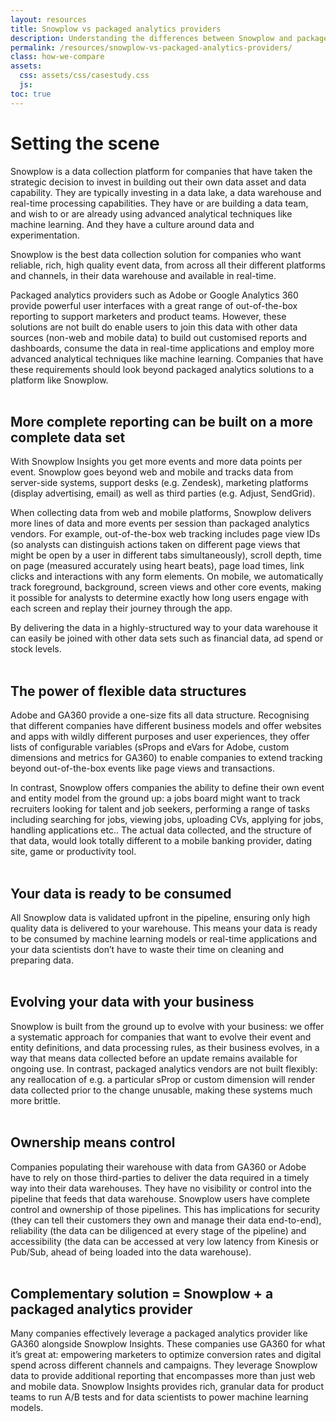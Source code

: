 ```yaml
---
layout: resources
title: Snowplow vs packaged analytics providers
description: Understanding the differences between Snowplow and packaged analytics providers for building out your data infrastructure
permalink: /resources/snowplow-vs-packaged-analytics-providers/
class: how-we-compare
assets:
  css: assets/css/casestudy.css
  js:
toc: true
---
```



# Setting the scene
Snowplow is a data collection platform for companies that have taken the strategic decision to invest in building out their own data asset and data capability. They are typically investing in a data lake, a data warehouse and real-time processing capabilities. They have or are building a data team, and wish to or are already using advanced analytical techniques like machine learning. And they have a culture around data and experimentation.

Snowplow is the best data collection solution for companies who want reliable, rich, high quality event data, from across all their different platforms and channels, in their data warehouse and available in real-time. 

Packaged analytics providers such as Adobe or Google Analytics 360 provide powerful user interfaces with a great range of out-of-the-box reporting to support marketers and product teams. However, these solutions are not built do enable users to join this data with other data sources (non-web and mobile data) to build out customised reports and dashboards, consume the data in real-time applications and employ more advanced analytical techniques like machine learning. Companies that have these requirements should look beyond packaged analytics solutions to a platform like Snowplow.
<br>
<br>

## More complete reporting can be built on a more complete data set
With Snowplow Insights you get more events and more data points per event. Snowplow goes beyond web and mobile and tracks data from server-side systems, support desks (e.g. Zendesk), marketing platforms (display advertising, email) as well as third parties (e.g. Adjust, SendGrid). 

When collecting data from web and mobile platforms, Snowplow delivers more lines of data and more events per session than packaged analytics vendors. For example, out-of-the-box web tracking includes page view IDs (so analysts can distinguish actions taken on different page views that might be open by a user in different tabs simultaneously), scroll depth, time on page (measured accurately using heart beats), page load times, link clicks and interactions with any form elements. On mobile, we automatically track foreground, background, screen views and other core events, making it possible for analysts to determine exactly how long users engage with each screen and replay their journey through the app.

By delivering the data in a highly-structured way to your data warehouse it can easily be joined with other data sets such as financial data, ad spend or stock levels.
<br>
<br>

## The power of flexible data structures
Adobe and GA360 provide a one-size fits all data structure. Recognising that different companies have different business models and offer websites and apps with wildly different purposes and user experiences, they offer lists of configurable variables (sProps and eVars for Adobe, custom dimensions and metrics for GA360) to enable companies to extend tracking beyond out-of-the-box events like page views and transactions.

In contrast, Snowplow offers companies the ability to define their own event and entity model from the ground up: a jobs board might want to track recruiters looking for talent and job seekers, performing a range of tasks including searching for jobs, viewing jobs, uploading CVs, applying for jobs, handling applications etc.. The actual data collected, and the structure of that data, would look totally different to a mobile banking provider, dating site, game or productivity tool.
<br>
<br>

## Your data is ready to be consumed
All Snowplow data is validated upfront in the pipeline, ensuring only high quality data is delivered to your warehouse. This means your data is ready to be consumed by machine learning models or real-time applications and your data scientists don’t have to waste their time on cleaning and preparing data.
<br>
<br>

## Evolving your data with your business
Snowplow is built from the ground up to evolve with your business: we offer a systematic approach for companies that want to evolve their event and entity definitions, and data processing rules, as their business evolves, in a way that means data collected before an update remains available for ongoing use. In contrast, packaged analytics vendors are not built flexibly: any reallocation of e.g. a particular sProp or custom dimension will render data collected prior to the change unusable, making these systems much more brittle.
<br>
<br>

## Ownership means control
Companies populating their warehouse with data from GA360 or Adobe have to rely on those third-parties to deliver the data required in a timely way into their data warehouses. They have no visibility or control into the pipeline that feeds that data warehouse. Snowplow users have complete control and ownership of those pipelines. This has implications for security (they can tell their customers they own and manage their data end-to-end), reliability (the data can be diligenced at every stage of the pipeline) and accessibility (the data can be accessed at very low latency from Kinesis or Pub/Sub, ahead of being loaded into the data warehouse).
<br>
<br>

## Complementary solution = Snowplow + a packaged analytics provider
Many companies effectively leverage a packaged analytics provider like GA360 alongside Snowplow Insights. These companies use GA360 for what it’s great at: empowering marketers to optimize conversion rates and digital spend across different channels and campaigns. They leverage Snowplow data to provide additional reporting that encompasses more than just web and mobile data. Snowplow Insights provides rich, granular data for product teams to run A/B tests and for data scientists to power machine learning models.
<br>
<br>
<br>
<br>